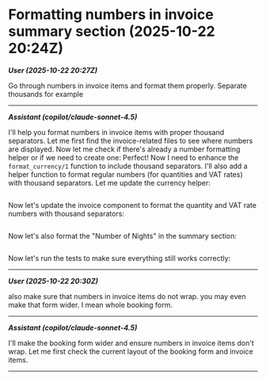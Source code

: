 <!-- Generated by SpecStory -->

<!-- vscode Session 659d0c99-fda4-474e-b33e-15e6e79a42a8 (2025-10-22 20:24Z) -->

# Formatting numbers in invoice summary section (2025-10-22 20:24Z)

_**User (2025-10-22 20:27Z)**_

Go through numbers in invoice items and format them properly. Separate thousands for example

---

_**Assistant (copilot/claude-sonnet-4.5)**_

I'll help you format numbers in invoice items with proper thousand separators. Let me first find the invoice-related files to see where numbers are displayed. Now let me check if there's already a number formatting helper or if we need to create one: Perfect! Now I need to enhance the `format_currency/1` function to include thousand separators. I'll also add a helper function to format regular numbers (for quantities and VAT rates) with thousand separators. Let me update the currency helper: 
```

```
Now let's update the invoice component to format the quantity and VAT rate numbers with thousand separators: 
```

```
Now let's also format the "Number of Nights" in the summary section: 
```

```
Now let's run the tests to make sure everything still works correctly: 

---

_**User (2025-10-22 20:30Z)**_

also make sure that numbers in invoice items do not wrap. you may even make that form wider. I mean whole booking form.

---

_**Assistant (copilot/claude-sonnet-4.5)**_

I'll make the booking form wider and ensure numbers in invoice items don't wrap. Let me first check the current layout of the booking form and invoice items. 

---

